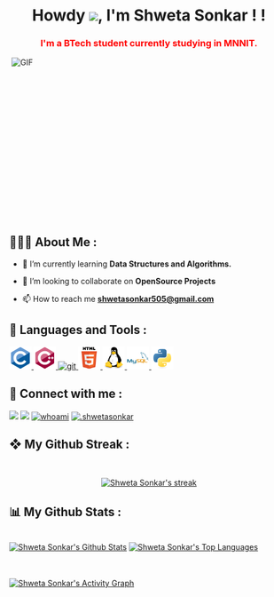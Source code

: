 <h1 align="center" ![#f03c15](https://via.placeholder.com/15/f03c15/000000?text=+) `#f03c15`>Howdy <img src="https://raw.githubusercontent.com/MartinHeinz/MartinHeinz/master/wave.gif" width="30px">, I'm Shweta Sonkar ! !</h1>
<h3 style="color:red;" align="center">I'm a BTech student currently studying in MNNIT.</h3>

<img align="right" alt="GIF" src="https://github.com/arsentieva/arsentieva/blob/main/code.gif?raw=true" width="500" height="320" />


## 👩🏻‍💻 About Me :
- 🌱 I’m currently learning **Data Structures and Algorithms.**

- 👯 I’m looking to collaborate on **OpenSource Projects**

- 📫 How to reach me **shwetasonkar505@gmail.com**


## 🚀 Languages and Tools :

<p align="left"> <a href="https://www.cprogramming.com/" target="_blank" rel="noreferrer"> <img src="https://raw.githubusercontent.com/devicons/devicon/master/icons/c/c-original.svg" alt="c" width="40" height="40"/> </a> <a href="https://www.w3schools.com/cpp/" target="_blank" rel="noreferrer"> <img src="https://raw.githubusercontent.com/devicons/devicon/master/icons/cplusplus/cplusplus-original.svg" alt="cplusplus" width="40" height="40"/> </a> <a href="https://git-scm.com/" target="_blank" rel="noreferrer"> <img src="https://www.vectorlogo.zone/logos/git-scm/git-scm-icon.svg" alt="git" width="40" height="40"/> </a> <a href="https://www.w3.org/html/" target="_blank" rel="noreferrer"> <img src="https://raw.githubusercontent.com/devicons/devicon/master/icons/html5/html5-original-wordmark.svg" alt="html5" width="40" height="40"/> </a> <a href="https://www.linux.org/" target="_blank" rel="noreferrer"> <img src="https://raw.githubusercontent.com/devicons/devicon/master/icons/linux/linux-original.svg" alt="linux" width="40" height="40"/> </a> <a href="https://www.mysql.com/" target="_blank" rel="noreferrer"> <img src="https://raw.githubusercontent.com/devicons/devicon/master/icons/mysql/mysql-original-wordmark.svg" alt="mysql" width="40" height="40"/> </a> <a href="https://www.python.org" target="_blank" rel="noreferrer"> <img src="https://raw.githubusercontent.com/devicons/devicon/master/icons/python/python-original.svg" alt="python" width="40" height="40"/> </a> </p>


## 🔗 Connect with me :
<p align="left">

<a href = "https://www.linkedin.com/in/shweta-sonkar-184418211"><img src="https://img.icons8.com/fluent/48/000000/linkedin.png"/></a>
<a href = "https://twitter.com/@shwetasonkar505"><img src="https://img.icons8.com/fluent/48/000000/twitter.png"/></a>
<a href="https://discord.gg/whoami" target="blank"><img src="https://raw.githubusercontent.com/rahuldkjain/github-profile-readme-generator/master/src/images/icons/Social/discord.svg" alt="whoami" height="45" width="50" /></a> 
<a href="https://dev.to/.shwetasonkar" target="blank"><img src="https://raw.githubusercontent.com/rahuldkjain/github-profile-readme-generator/master/src/images/icons/Social/devto.svg" alt=".shwetasonkar" height="40" width="35" /></a>
</p>

## ❖ My Github Streak :

</br>

<p align="center">
    <a href="https://github.com/shwetasonkar/github-readme-streak-stats">
        <img title="🔥 Get streak stats for your profile at git.io/streak-stats" alt="Shweta Sonkar's streak" src="https://github-readme-streak-stats.herokuapp.com/?user=shwetasonkar&theme=midnight-purple&hide_border=true&stroke=0000&background=060A0CD0"/>
    </a>
</p>

## 📊 My Github Stats :

  <br/>
  <a href="https://github.com/shwetasonkar/github-readme-stats"><img alt="Shweta Sonkar's Github Stats" src="https://github-readme-stats.vercel.app/api?username=shwetasonkar&show_icons=true&count_private=true&theme=midnight-purple&hide_border=true&bg_color=0D1117" /></a>
  <a href="https://github.com/shwetasonkar/github-readme-stats"><img alt=" Shweta Sonkar's Top Languages" src="https://github-readme-stats.vercel.app/api/top-langs/?username=shwetasonkar&langs_count=8&count_private=true&layout=compact&theme=midnight-purple&hide_border=true&bg_color=0D1117" /></a>
  <br/>
  
  <br/>
<br/>

<a href="https://github.com/shwetasonkar/github-readme-activity-graph"><img alt=" Shweta Sonkar's Activity Graph" src="https://activity-graph.herokuapp.com/graph?username=shwetasonkar&theme=midnight-purple&bg_color=#800080&color=5BCDEC&line=5BCDEC&point=FFFFFF&hide_border=true" /></a>

<br/>
<br/>
  
